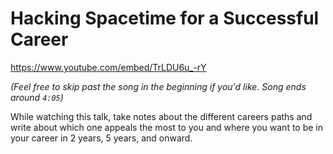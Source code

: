 # Hacking Spacetime for a Successful Career

https://www.youtube.com/embed/TrLDU6u_-rY

_(Feel free to skip past the song in the beginning if you'd like. Song ends around `4:05`)_

While watching this talk, take notes about the different careers paths and write about which one appeals the most to you and where you want to be in your career in 2 years, 5 years, and onward. 
